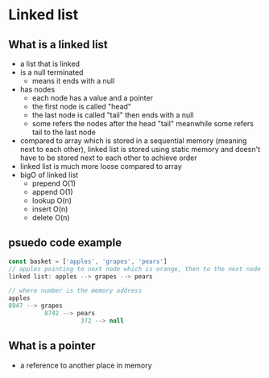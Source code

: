 # Linked list

## What is a linked list

- a list that is linked
- is a null terminated
  - means it ends with a null
- has nodes
  - each node has a value and a pointer
  - the first node is called "head"
  - the last node is called "tail" then ends with a null
  - some refers the nodes after the head "tail" meanwhile some refers tail to the last node
- compared to array which is stored in a sequential memory (meaning next to each other), linked list is stored using static memory and doesn't have to be stored next to each other to achieve order
- linked list is much more loose compared to array
- bigO of linked list
  - prepend O(1)
  - append O(1)
  - lookup O(n)
  - insert O(n)
  - delete O(n)

## psuedo code example

```js
const basket = ['apples', 'grapes', 'pears']
// apples pointing to next node which is orange, then to the next node which is pear
linked list: apples --> grapes --> pears

// where number is the memory address
apples
8947 --> grapes
          8742 --> pears
                    372 --> null
```

## What is a pointer

- a reference to another place in memory
